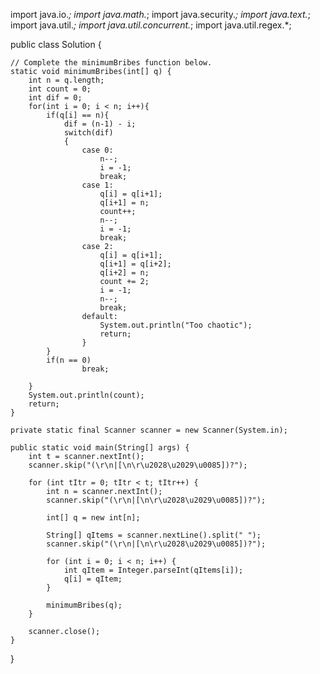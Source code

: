 import java.io.*;
import java.math.*;
import java.security.*;
import java.text.*;
import java.util.*;
import java.util.concurrent.*;
import java.util.regex.*;

public class Solution {

    // Complete the minimumBribes function below.
    static void minimumBribes(int[] q) {
        int n = q.length;
        int count = 0;
        int dif = 0;
        for(int i = 0; i < n; i++){
            if(q[i] == n){
                dif = (n-1) - i;
                switch(dif)
                {
                    case 0:
                        n--;
                        i = -1;
                        break;
                    case 1:
                        q[i] = q[i+1];
                        q[i+1] = n;
                        count++;
                        n--;
                        i = -1;
                        break;
                    case 2:
                        q[i] = q[i+1];
                        q[i+1] = q[i+2];
                        q[i+2] = n;
                        count += 2;
                        i = -1;
                        n--;
                        break;
                    default:
                        System.out.println("Too chaotic");
                        return;
                    }
            }
            if(n == 0)
                    break;

        }
        System.out.println(count);
        return;
    }

    private static final Scanner scanner = new Scanner(System.in);

    public static void main(String[] args) {
        int t = scanner.nextInt();
        scanner.skip("(\r\n|[\n\r\u2028\u2029\u0085])?");

        for (int tItr = 0; tItr < t; tItr++) {
            int n = scanner.nextInt();
            scanner.skip("(\r\n|[\n\r\u2028\u2029\u0085])?");

            int[] q = new int[n];

            String[] qItems = scanner.nextLine().split(" ");
            scanner.skip("(\r\n|[\n\r\u2028\u2029\u0085])?");

            for (int i = 0; i < n; i++) {
                int qItem = Integer.parseInt(qItems[i]);
                q[i] = qItem;
            }

            minimumBribes(q);
        }

        scanner.close();
    }
}
